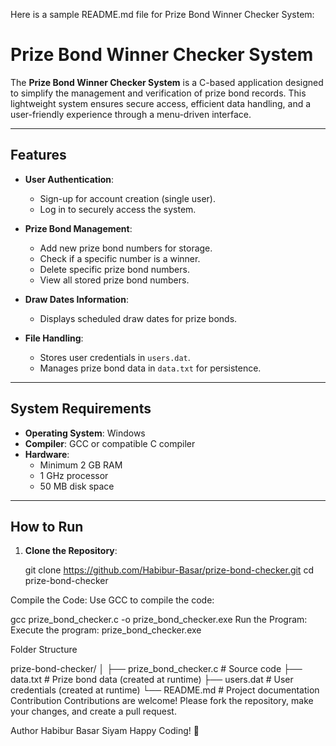 Here is a sample README.md file for  Prize Bond Winner Checker System:

# Prize Bond Winner Checker System  

The **Prize Bond Winner Checker System** is a C-based application designed to simplify the management and verification of prize bond records. This lightweight system ensures secure access, efficient data handling, and a user-friendly experience through a menu-driven interface.  

---

## Features  
- **User Authentication**:  
  - Sign-up for account creation (single user).  
  - Log in to securely access the system.  

- **Prize Bond Management**:  
  - Add new prize bond numbers for storage.  
  - Check if a specific number is a winner.  
  - Delete specific prize bond numbers.  
  - View all stored prize bond numbers.  

- **Draw Dates Information**:  
  - Displays scheduled draw dates for prize bonds.  

- **File Handling**:  
  - Stores user credentials in `users.dat`.  
  - Manages prize bond data in `data.txt` for persistence.  

---

## System Requirements  
- **Operating System**: Windows  
- **Compiler**: GCC or compatible C compiler  
- **Hardware**:  
  - Minimum 2 GB RAM  
  - 1 GHz processor  
  - 50 MB disk space  

---

## How to Run  
1. **Clone the Repository**:
   
   git clone https://github.com/Habibur-Basar/prize-bond-checker.git
   cd prize-bond-checker
   
Compile the Code:
Use GCC to compile the code:

gcc prize_bond_checker.c -o prize_bond_checker.exe
Run the Program:
Execute the program:
prize_bond_checker.exe


Folder Structure

prize-bond-checker/
│
├── prize_bond_checker.c    # Source code
├── data.txt                # Prize bond data (created at runtime)
├── users.dat               # User credentials (created at runtime)
└── README.md               # Project documentation
Contribution
Contributions are welcome! Please fork the repository, make your changes, and create a pull request.


Author
Habibur Basar Siyam
Happy Coding! 🎉
